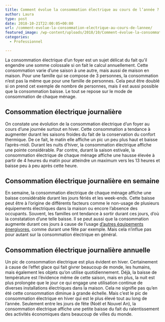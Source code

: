 ```yaml
---
title: Comment évolue la consommation électrique au cours de l’année ?
author: Laura
type: post
date: 2018-10-21T22:00:05+00:00
url: /comment-evolue-la-consommation-electrique-au-cours-de-lannee/
featured_image: /wp-content/uploads/2018/10/Comment-évolue-la-consommation-électrique-au-cours-de-lannée.jpg
categories:
  - Professionnel

---
```

La consommation électrique d’un foyer est un sujet délicat du fait qu’il engendre une somme colossale si on fait le calcul annuellement. Cette consommation varie d’une saison à une autre, mais aussi de maison en maison. Pour une famille qui se compose de 3 personnes, la consommation n’est pas la même que pour une famille de personnes. Cela peut être doublé si on prend cet exemple de nombre de personnes, mais il est aussi possible que la consommation baisse. Le tout se repose sur le mode de consommation de chaque ménage.



## Consommation électrique journalière



On constate une évolution de la consommation électrique d’un foyer au cours d’une journée surtout en hiver. Cette consommation a tendance à augmenter durant les saisons froides du fait de la conservation du confort thermique. De ce fait, le matin elle affiche un pic un peu plus haut et baisse l’après-midi. Durant les nuits d’hiver, la consommation électrique affiche une pointe considérable. Par contre, durant la saison estivale, la consommation électrique de chaque ménage affiche une hausse élevée à partir de 4 heures du matin pour atteindre un maximum vers les 13 heures et baisse peu à peu après cette heure.



## Consommation électrique journalière en semaine



En semaine, la consommation électrique de chaque ménage affiche une baisse considérable durant les jours fériés et les week-ends. Cette baisse peut être à l’origine de différents facteurs comme le non-usage de plusieurs équipements électriques dans la maison ou encore l’absence des occupants. Souvent, les familles ont tendance à sortir durant ces jours, d’où la constatation d’une telle baisse. Il se peut aussi que la consommation augmente durant ces jours à cause de l’usage <a href="https://www.choisir.com/comparatifs/energie/quels-sont-les-appareils-electromenagers-qui-consomment-le-plus-delectricite" target="_blank">d’autres équipements énergivores</a>, comme durant une fête par exemple. Mais cela n’influe pas pour autant sur la consommation électrique en général.



## Consommation électrique journalière annuelle



Un pic de consommation électrique est plus évident en hiver. Certainement à cause de l’effet glace qui fait givrer beaucoup de monde, les humains, mais également les objets qu’on utilise quotidiennement. Déjà, la baisse de température est l’évidence même de cette saison, mais en plus, la nuit est plus prolongée que le jour ce qui engage une utilisation continue de diverses installations électriques dans la maison. Cela ne signifie pas qu’en été cette consommation diminue à grande échelle. Mais c’est le pic de consommation électrique en hiver qui est le plus élevé tout au long de l’année. Seulement entre les jours de fête (Noël et Nouvel An), la consommation électrique affiche une petite baisse du fait du ralentissement des activités économiques dans beaucoup de villes du monde.